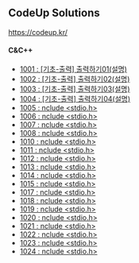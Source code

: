 ## CodeUp Solutions   
https://codeup.kr/   

#### C&C++
- [1001 : [기초-출력] 출력하기01(설명)](./C&C++/1001.cpp)    
- [1002 : [기초-출력] 출력하기02(설명)](./C&C++/1002.cpp)    
- [1003 : [기초-출력] 출력하기03(설명)](./C&C++/1003.cpp)    
- [1004 : [기초-출력] 출력하기04(설명)](./C&C++/1004.cpp)    
- [1005 : nclude <stdio.h>](./C&C++/1005.cpp)    
- [1006 : nclude <stdio.h>](./C&C++/1006.cpp)    
- [1007 : nclude <stdio.h>](./C&C++/1007.cpp)    
- [1008 : nclude <stdio.h>](./C&C++/1008.cpp)    
- [1010 : nclude <stdio.h>](./C&C++/1010.cpp)    
- [1011 : nclude <stdio.h>](./C&C++/1011.cpp)    
- [1012 : nclude <stdio.h>](./C&C++/1012.cpp)    
- [1013 : nclude <stdio.h>](./C&C++/1013.cpp)    
- [1014 : nclude <stdio.h>](./C&C++/1014.cpp)    
- [1015 : nclude <stdio.h>](./C&C++/1015.cpp)    
- [1017 : nclude <stdio.h>](./C&C++/1017.cpp)    
- [1018 : nclude <stdio.h>](./C&C++/1018.cpp)    
- [1019 : nclude <stdio.h>](./C&C++/1019.cpp)    
- [1020 : nclude <stdio.h>](./C&C++/1020.cpp)    
- [1021 : nclude <stdio.h>](./C&C++/1021.cpp)    
- [1022 : nclude <stdio.h>](./C&C++/1022.cpp)    
- [1023 : nclude <stdio.h>](./C&C++/1023.cpp)    
- [1024 : nclude <stdio.h>](./C&C++/1024.cpp)    
